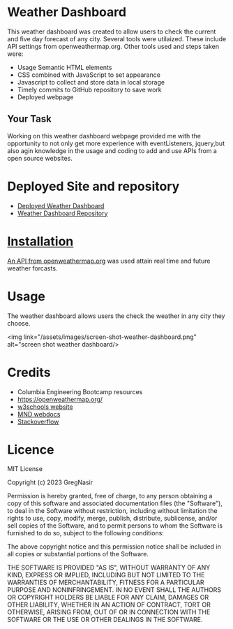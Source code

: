 # Weather Dashboard

This weather dashboard was created to allow users to check the current and five day forecast of any city. Several tools were utilaized. These include API settings from openweathermap.org. Other tools used and steps taken were:

* Usage Semantic HTML elements
* CSS combined with JavaScript to set appearance
* Javascript to collect and store data in local storage
* Timely commits to GitHub repository to save work
* Deployed webpage

## Your Task

Working on this weather dashboard webpage provided me with the opportunity to not only get more experience with eventListeners, jquery,but also agin knowledge in the usage and coding to add and use APIs from a open source websites.

# Deployed Site and repository

* <a href="https://gregnasir.github.io/weather-dashboard/">Deployed Weather Dashboard</a>
* <a href="https://github.com/GregNasir/weather-dashboard">Weather Dashboard Repository

# Installation

An API from <a href="https://openweathermap.org/">openweathermap.org</a> was used attain real time and future weather forcasts. 

# Usage 

The weather dashboard allows users the check the weather in any city they choose.


  <img link="/assets/images/screen-shot-weather-dashboard.png" alt="screen shot weather dashboard/>


# Credits

* Columbia Engineering Bootcamp resources
* https://openweathermap.org/
* <a href="https://www.w3schools.com/">w3schools website</a>
* <a href="https://developer.mozilla.org/en-US/">MND webdocs</a>
* <a href="https://stackoverflow.com">Stackoverflow</a>

# Licence

MIT License

Copyright (c) 2023 GregNasir

Permission is hereby granted, free of charge, to any person obtaining a copy
of this software and associated documentation files (the "Software"), to deal
in the Software without restriction, including without limitation the rights
to use, copy, modify, merge, publish, distribute, sublicense, and/or sell
copies of the Software, and to permit persons to whom the Software is
furnished to do so, subject to the following conditions:

The above copyright notice and this permission notice shall be included in all
copies or substantial portions of the Software.

THE SOFTWARE IS PROVIDED "AS IS", WITHOUT WARRANTY OF ANY KIND, EXPRESS OR
IMPLIED, INCLUDING BUT NOT LIMITED TO THE WARRANTIES OF MERCHANTABILITY,
FITNESS FOR A PARTICULAR PURPOSE AND NONINFRINGEMENT. IN NO EVENT SHALL THE
AUTHORS OR COPYRIGHT HOLDERS BE LIABLE FOR ANY CLAIM, DAMAGES OR OTHER
LIABILITY, WHETHER IN AN ACTION OF CONTRACT, TORT OR OTHERWISE, ARISING FROM,
OUT OF OR IN CONNECTION WITH THE SOFTWARE OR THE USE OR OTHER DEALINGS IN THE
SOFTWARE.